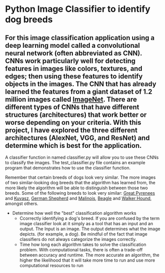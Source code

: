 # Python Image Classifier to identify dog breeds

## For this image classification application using a deep learning model called a convolutional neural network (often abbreviated as CNN). CNNs work particularly well for detecting features in images like colors, textures, and edges; then using these features to identify objects in the images. The CNN that has already learned the features from a giant dataset of 1.2 million images called [ImageNet](https://www.image-net.org/). There are different types of CNNs that have different structures (architectures) that work better or worse depending on your criteria. With this project, I have explored the three different architectures (AlexNet, VGG, and ResNet) and determine which is best for the application.

A classifier function in named classifier.py will allow you to use these CNNs to classify the images. The test_classifier.py file contains an example program that demonstrates how to use the classifier function.

Remember that certain breeds of dogs look very similar. The more images of two similar-looking dog breeds that the algorithm has learned from, the more likely the algorithm will be able to distinguish between those two breeds. Some of the following breeds to look very similar: [Great Pyrenees](https://www.google.com/search?q=Great+Pyrenees&source=lnms&sa=X&ved=0ahUKEwje252-kpfZAhVF3FMKHeXwB3IQ_AUICigB&biw=1112&bih=1069&udm=2) and [Kuvasz](https://www.google.com/search?q=Kuvasz&spell=1&sa=X&ved=0ahUKEwi9_9fTkpfZAhWB7FMKHXlKDWoQBQg6KAA&biw=1112&bih=1069&dpr=1&udm=2), [German Shepherd](https://www.google.com/search?biw=1112&bih=1069&ei=d7F8WpaaMc_VzgLW8LvABw&q=German+Shepherd&oq=German+Shepherd&gs_l=psy-ab.3..0i67k1j0l2j0i67k1j0l6.31751.41069.0.41515.29.18.4.7.9.0.131.1164.14j2.17.0....0...1c.1.64.psy-ab..2.26.1140.0..0i10k1j0i13k1.112.xUB8_AoVF9w&udm=2) and [Malinois](https://www.google.com/search?biw=1112&bih=1069&ei=orF8WtHWDcOdzwLnyLXgBw&q=Malinois&oq=Malinois&gs_l=psy-ab.3..0l3j0i67k1l3j0l2j0i67k1j0.31864.42125.0.42493.23.20.0.1.1.0.132.1460.14j4.19.0....0...1c.1.64.psy-ab..8.14.926.0...75.U5aOu6JZ9Vk&udm=2), [Beagle](https://www.google.com/search?biw=1112&bih=1069&ei=zbF8WqTiHZDxzgKlm5SYBw&q=Beagle&oq=Beagle&gs_l=psy-ab.3..0i67k1j0l2j0i67k1l2j0l5.29396.33482.0.34041.12.8.3.1.1.0.126.585.6j2.8.0....0...1c.1.64.psy-ab..0.12.609...0i10k1.0.Dr92CW2Kqqo&udm=2) and [Walker Hound](https://www.google.com/search?biw=1112&bih=1069&ei=8LF8WteAGND0zgKvlL-IBw&q=Walker+hound&oq=Walker+hound&gs_l=psy-ab.3..0l10.20697.23454.0.23773.12.10.0.2.2.0.81.601.10.10.0....0...1c.1.64.psy-ab..0.12.610...0i67k1.0.GI0QxI1sadY&udm=2), amongst others.

* Determine how well the "best" classification algorithm works
  * Ccorrectly identifying a dog's breed.  If you are confused by the term image classifier look at it simply as a tool that has an input and an output. The Input is an image. The output determines what the image depicts. (for example, a dog). Be mindful of the fact that image classifiers do not always categorize the images correctly.
  * Time how long each algorithm takes to solve the classification problem. With computational tasks, there is often a trade-off between accuracy and runtime. The more accurate an algorithm, the higher the likelihood that it will take more time to run and use more computational resources to run
